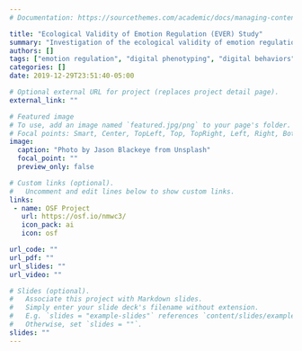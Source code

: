 ```yaml
---
# Documentation: https://sourcethemes.com/academic/docs/managing-content/

title: "Ecological Validity of Emotion Regulation (EVER) Study"
summary: "Investigation of the ecological validity of emotion regulation strategies using an evaluation of the relationships between self-report, psychophysiology, and digital behaviors."
authors: []
tags: ["emotion regulation", "digital phenotyping", "digital behaviors", "validity"]
categories: []
date: 2019-12-29T23:51:40-05:00

# Optional external URL for project (replaces project detail page).
external_link: ""

# Featured image
# To use, add an image named `featured.jpg/png` to your page's folder.
# Focal points: Smart, Center, TopLeft, Top, TopRight, Left, Right, BottomLeft, Bottom, BottomRight.
image:
  caption: "Photo by Jason Blackeye from Unsplash"
  focal_point: ""
  preview_only: false

# Custom links (optional).
#   Uncomment and edit lines below to show custom links.
links:
 - name: OSF Project
   url: https://osf.io/nmwc3/
   icon_pack: ai
   icon: osf

url_code: ""
url_pdf: ""
url_slides: ""
url_video: ""

# Slides (optional).
#   Associate this project with Markdown slides.
#   Simply enter your slide deck's filename without extension.
#   E.g. `slides = "example-slides"` references `content/slides/example-slides.md`.
#   Otherwise, set `slides = ""`.
slides: ""
---
```

